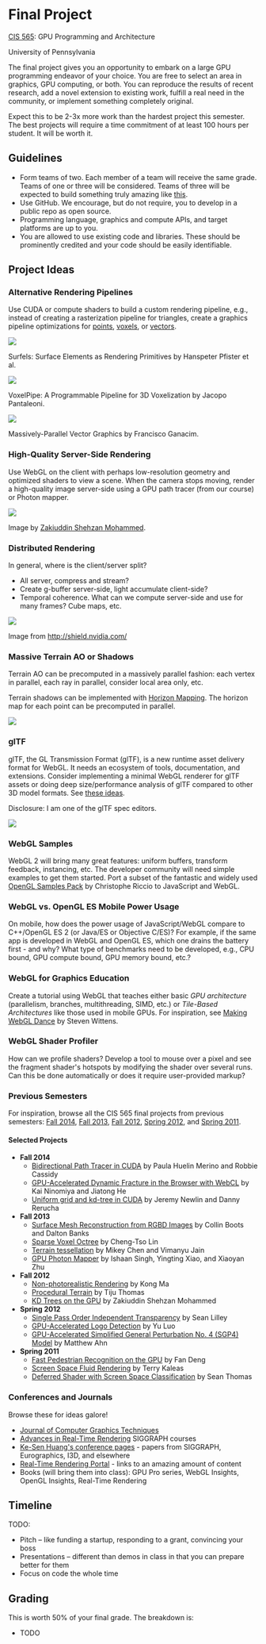 # Final Project

[CIS 565](https://cis565-fall-2015.github.io/): GPU Programming and Architecture

University of Pennsylvania

The final project gives you an opportunity to embark on a large GPU programming endeavor of your choice.  You are free to select an area in graphics, GPU computing, or both.  You can reproduce the results of recent research, add a novel extension to existing work, fulfill a real need in the community, or implement something completely original.

Expect this to be 2-3x more work than the hardest project this semester.  The best projects will require a time commitment of at least 100 hours per student.  It will be worth it.

## Guidelines

* Form teams of two.  Each member of a team will receive the same grade.  Teams of one or three will be considered.  Teams of three will be expected to build something truly amazing like [this](https://github.com/ishaan13/PhotonMapper).
* Use GitHub.  We encourage, but do not require, you to develop in a public repo as open source.
* Programming language, graphics and compute APIs, and target platforms are up to you.
* You are allowed to use existing code and libraries.  These should be prominently credited and your code should be easily identifiable.

## Project Ideas

### Alternative Rendering Pipelines

Use CUDA or compute shaders to build a custom rendering pipeline, e.g., instead of creating a rasterization pipeline for triangles, create a graphics pipeline optimizations for [points](http://graphics.ucsd.edu/~matthias/Papers/Surfels.pdf), [voxels](https://research.nvidia.com/publication/voxelpipe-programmable-pipeline-3d-voxelization), or [vectors](http://w3.impa.br/~diego/projects/GanEtAl14/).

[![](images/points.png)](http://graphics.ucsd.edu/~matthias/Papers/Surfels.pdf)

Surfels: Surface Elements as Rendering Primitives by Hanspeter Pfister et al.

[![](images/voxels.png)](https://research.nvidia.com/publication/voxelpipe-programmable-pipeline-3d-voxelization)

VoxelPipe: A Programmable Pipeline for 3D Voxelization by Jacopo Pantaleoni.

[![](images/vectors.png)](http://w3.impa.br/~diego/projects/GanEtAl14/)

Massively-Parallel Vector Graphics by Francisco Ganacim.

### High-Quality Server-Side Rendering

Use WebGL on the client with perhaps low-resolution geometry and optimized shaders to view a scene.  When the camera stops moving, render a high-quality image server-side using a GPU path tracer (from our course) or Photon mapper.

![](images/path-tracer.png)

Image by [Zakiuddin Shehzan Mohammed](http://www.colorseffectscode.com/Projects/FinalProject.html).

### Distributed Rendering

In general, where is the client/server split?
* All server, compress and stream?
* Create g-buffer server-side, light accumulate client-side?
* Temporal coherence.  What can we compute server-side and use for many frames?  Cube maps, etc.

![](images/shield.png)

Image from http://shield.nvidia.com/

### Massive Terrain AO or Shadows

Terrain AO can be precomputed in a massively parallel fashion: each vertex in parallel, each ray in parallel, consider local area only, etc.

Terrain shadows can be implemented with [Horizon Mapping](http://research.microsoft.com/en-us/um/people/cohen/bs.pdf).  The horizon map for each point can be precomputed in parallel.

![](images/terrain.png)

### glTF

glTF, the GL Transmission Format (glTF), is a new runtime asset delivery format for WebGL.  It needs an ecosystem of tools, documentation, and extensions.  Consider implementing a minimal WebGL renderer for glTF assets or doing deep size/performance analysis of glTF compared to other 3D model formats.  See [these ideas](https://github.com/KhronosGroup/glTF/issues/456).

Disclosure: I am one of the glTF spec editors.

![](images/gltf.png)

### WebGL Samples

WebGL 2 will bring many great features: uniform buffers, transform feedback, instancing, etc.  The developer community will need simple examples to get them started.  Port a subset of the fantastic and widely used [OpenGL Samples Pack](http://www.g-truc.net/project-0026.html) by Christophe Riccio to JavaScript and WebGL.

### WebGL vs. OpenGL ES Mobile Power Usage

On mobile, how does the power usage of JavaScript/WebGL compare to C++/OpenGL ES 2 (or Java/ES or Objective C/ES)?  For example, if the same app is developed in WebGL and OpenGL ES, which one drains the battery first - and why?  What type of benchmarks need to be developed, e.g., CPU bound, GPU compute bound, GPU memory bound, etc.?

### WebGL for Graphics Education

Create a tutorial using WebGL that teaches either basic _GPU architecture_ (parallelism, branches, multithreading, SIMD, etc.) or _Tile-Based Architectures_ like those used in mobile GPUs.  For inspiration, see [Making WebGL Dance](http://acko.net/files/fullfrontal/fullfrontal/webglmath/online.html) by Steven Wittens.

### WebGL Shader Profiler

How can we profile shaders? Develop a tool to mouse over a pixel and see the fragment shader's hotspots by modifying the shader over several runs.  Can this be done automatically or does it require user-provided markup?

### Previous Semesters

For inspiration, browse all the CIS 565 final projects from previous semesters: [Fall 2014](http://cis565-fall-2014.github.io/studentwork.html), [Fall 2013](http://cis565-fall-2013.github.io/studentwork.html), [Fall 2012](http://cis565-fall-2012.github.io/studentwork.html), [Spring 2012](http://cis565-spring-2012.github.com/studentwork.html), and [Spring 2011](http://www.seas.upenn.edu/~cis565/StudentWork-2011S.htm).

#### Selected Projects

* **Fall 2014**
   * [Bidirectional Path Tracer in CUDA](https://github.com/paula18/Photon-Mapping) by Paula Huelin Merino and Robbie Cassidy
   * [GPU-Accelerated Dynamic Fracture in the Browser with WebCL](https://github.com/kainino0x/cis565final) by Kai Ninomiya and Jiatong He
   * [Uniform grid and kd-tree in CUDA](https://github.com/jeremynewlin/Accel) by Jeremy Newlin and Danny Rerucha
* **Fall 2013**
   * [Surface Mesh Reconstruction from RGBD Images](https://github.com/cboots/RGBD-to-Mesh) by Collin Boots and Dalton Banks
   * [Sparse Voxel Octree](https://github.com/otaku690/SparseVoxelOctree) by Cheng-Tso Lin
   * [Terrain tessellation](https://github.com/mchen15/Gaia) by Mikey Chen and Vimanyu Jain
   * [GPU Photon Mapper](https://github.com/ishaan13/PhotonMapper) by Ishaan Singh, Yingting Xiao, and Xiaoyan Zhu
* **Fall 2012**
   * [Non-photorealistic Rendering](http://gpuprojects.blogspot.com/) by Kong Ma
   * [Procedural Terrain](http://gputerrain.blogspot.com/) by Tiju Thomas
   * [KD Trees on the GPU](http://www.colorseffectscode.com/Projects/FinalProject.html) by Zakiuddin Shehzan Mohammed
* **Spring 2012**
   * [Single Pass Order Independent Transparency](http://gamerendering.blogspot.com/) by Sean Lilley
   * [GPU-Accelerated Logo Detection](http://erickboke.blogspot.com/) by Yu Luo
   * [GPU-Accelerated Simplified General Perturbation No. 4 (SGP4) Model](http://www.matthewahn.com/blog/sgp4-14558-satellites-in-orbit/) by Matthew Ahn
* **Spring 2011**
   * [Fast Pedestrian Recognition on the GPU](http://spevis.blogspot.com/) by Fan Deng
   * [Screen Space Fluid Rendering](http://fastfluids.blogspot.com/) by Terry Kaleas
   * [Deferred Shader with Screen Space Classification](http://smt565.blogspot.com/) by Sean Thomas

### Conferences and Journals

Browse these for ideas galore!

* [Journal of Computer Graphics Techniques](http://jcgt.org/read.html)
* [Advances in Real-Time Rendering](http://advances.realtimerendering.com/) SIGGRAPH courses
* [Ke-Sen Huang's conference pages](http://kesen.realtimerendering.com/) - papers from SIGGRAPH, Eurographics, I3D, and elsewhere
* [Real-Time Rendering Portal](http://www.realtimerendering.com/portal.html) - links to an amazing amount of content
* Books (will bring them into class): GPU Pro series, WebGL Insights, OpenGL Insights, Real-Time Rendering

## Timeline

TODO:
* Pitch – like funding a startup, responding to a grant, convincing your boss
* Presentations – different than demos in class in that you can prepare better for them
* Focus on code the whole time

## Grading

This is worth 50% of your final grade.  The breakdown is:

* TODO